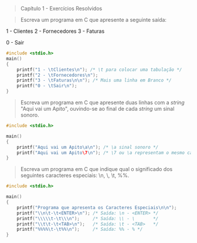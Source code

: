 > Capítulo 1 - Exercícios Resolvidos

> Escreva um programa em C que apresente a seguinte saída:

1 - Clientes
2 - Fornecedores
3 - Faturas

0 - Sair

```c
#include <stdio.h>
main()
{
    printf("1 - \tClientes\n"); /* \t para colocar uma tabulação */
    printf("2 - \tFornecedores\n");
    printf("3 - \tFaturas\n\n"); /* Mais uma linha em Branco */
    printf("0 - \tSair\n");
}
```

> Escreva um programa em C que apresente duas linhas com a _string_ "Aqui vai um Apito", ouvindo-se ao final de cada _string_ um sinal sonoro.

```c
#include <stdio.h>

main()
{
    printf("Aqui vai um Apito\a\n"); /* \a sinal sonoro */
    printf("Aqui vai um Apito\7\n"); /* \7 ou \a representam o mesmo caractere */
}
```

> Escreva um programa em C que indique qual o significado dos seguintes caracteres especiais: \n, \\, \t, %%.

```c
#include <stdio.h>

main()
{
    printf("Programa que apresenta os Caracteres Especiais\n\n");
    printf("\\n\t-\t<ENTER>\n"); /* Saída: \n - <ENTER> */
    printf("\\\\\t-\t\\\n");     /* Saída: \\ - \       */
    printf("\\t\t-\t<TAB>\n");   /* Saída: \t - <TAB>   */
    printf("%%%%\t-\t%%\n");     /* Saída: %% - % */
}
```
